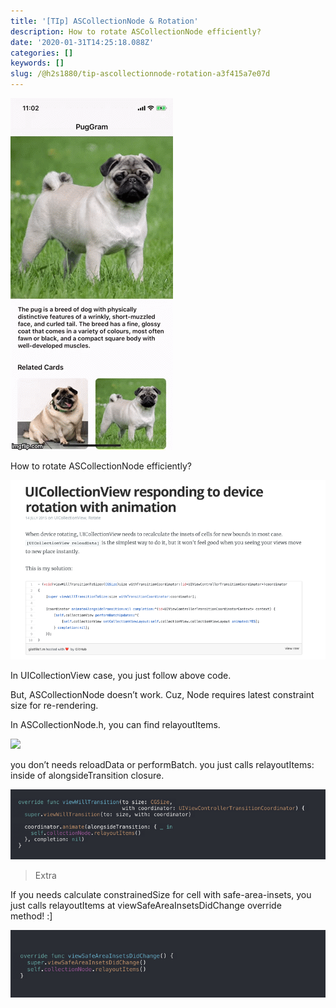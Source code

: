 ```yaml
---
title: '[TIp] ASCollectionNode & Rotation'
description: How to rotate ASCollectionNode efficiently?
date: '2020-01-31T14:25:18.088Z'
categories: []
keywords: []
slug: /@h2s1880/tip-ascollectionnode-rotation-a3f415a7e07d
---
```


![](/images/blog/1__wljfPQ__tC__JrOvgRoW0fQA.gif)

How to rotate ASCollectionNode efficiently?

![](/images/blog/1__zZo5fSy__I__EpJ7qoohKCiQ.png)

In UICollectionView case, you just follow above code.

But, ASCollectionNode doesn’t work. Cuz, Node requires latest constraint size for re-rendering.

In ASCollectionNode.h, you can find relayoutItems.

![](/images/blog/1__UxqP32UHNOS3voSTflI__lQ.png)

you don’t needs reloadData or performBatch. you just calls relayoutItems: inside of alongsideTransition closure.

![](/images/blog/1__LtAYQYW0oEMljWxD9qds1g.png)

> Extra

If you needs calculate constrainedSize for cell with safe-area-insets, you just calls relayoutItems at viewSafeAreaInsetsDidChange override method! :\]

![](/images/blog/1__lIfhrmpueJvr3u1BU7y__qQ.png)